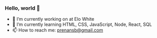 ### Hello, world 👋

- 🔭 I’m currently working on at Elo White
- 🌱 I’m currently learning HTML, CSS, JavaScript, Node, React, SQL
- 📫 How to reach me: prenansb@gmail.com

